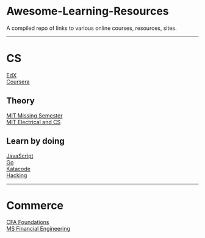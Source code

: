 # Awesome-Learning-Resources
A compiled repo of links to various online courses, resources, sites.

---

# CS
[EdX](https://www.edx.org/course/subject/computer-science)\
[Coursera](https://www.coursera.org/browse/computer-science)

## Theory
[MIT Missing Semester](https://missing.csail.mit.edu/)\
[MIT Electrical and CS](https://ocw.mit.edu/courses/electrical-engineering-and-computer-science/)

## Learn by doing
[JavaScript](https://eloquentjavascript.net/)\
[Go](https://tour.golang.org/list)\
[Katacode](https://www.katacoda.com/learn)\
[Hacking](https://www.hackthebox.eu/login)

---

# Commerce
[CFA Foundations](https://study.cfainstitute.org/app/cfa-institute-investment-foundations-2019#home)\
[MS Financial Engineering](https://wqu.org/programs/mscfe)

